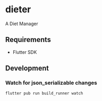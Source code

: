 # dieter

A Diet Manager

## Requirements

- Flutter SDK

## Development

### Watch for json_serializable changes

```bash
flutter pub run build_runner watch
```
